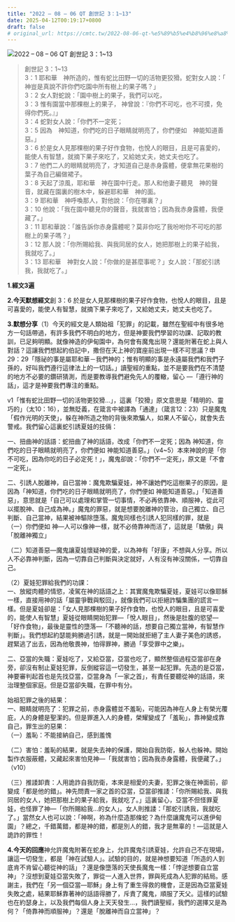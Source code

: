 ```yaml
---
title: "2022 – 08 – 06 QT 創世記 3：1~13"
date: 2025-04-12T00:19:17+0800
draft: false
# original_url: https://cmtc.tw/2022-08-06-qt-%e5%89%b5%e4%b8%96%e8%a8%98-3%ef%bc%9a113
---
```


![2022 – 08 – 06 QT 創世記 3：1~13](/images/qt.jpg  "2022 – 08 – 06 QT 創世記 3：1~13")

> 創世記 3：1~13  
> 3：1 耶和華　神所造的，惟有蛇比田野一切的活物更狡猾。蛇對女人說：「　神豈是真說不許你們吃園中所有樹上的果子嗎？」  
> 3：2 女人對蛇說：「園中樹上的果子，我們可以吃，  
> 3：3 惟有園當中那棵樹上的果子， 神曾說：『你們不可吃，也不可摸，免得你們死。』」  
> 3：4 蛇對女人說：「你們不一定死；  
> 3：5 因為　神知道，你們吃的日子眼睛就明亮了，你們便如　神能知道善惡。」  
> 3：6 於是女人見那棵樹的果子好作食物，也悅人的眼目，且是可喜愛的，能使人有智慧，就摘下果子來吃了，又給她丈夫，她丈夫也吃了。  
> 3：7 他們二人的眼睛就明亮了，才知道自己是赤身露體，便拿無花果樹的葉子為自己編做裙子。  
> 3：8 天起了涼風，耶和華　神在園中行走。那人和他妻子聽見　神的聲音，就藏在園裏的樹木中，躲避耶和華　神的面。  
> 3：9 耶和華　神呼喚那人，對他說：「你在哪裏？」  
> 3：10 他說：「我在園中聽見你的聲音，我就害怕；因為我赤身露體，我便藏了。」  
> 3：11 耶和華說：「誰告訴你赤身露體呢？莫非你吃了我吩咐你不可吃的那樹上的果子嗎？」  
> 3：12 那人說：「你所賜給我、與我同居的女人，她把那樹上的果子給我，我就吃了。」  
> 3：13 耶和華　神對女人說：「你做的是甚麼事呢？」女人說：「那蛇引誘我，我就吃了。」

**1.經文3遍**

**2.今天默想經文**創 3：6 於是女人見那棵樹的果子好作食物，也悅人的眼目，且是可喜愛的，能使人有智慧，就摘下果子來吃了，又給她丈夫，她丈夫也吃了。

**3.默想分享**（1）今天的經文是人類始祖「犯罪」的記載，雖然在聖經中有很多地方一句話帶過，有許多我們不明白的地方，但是神要我們學習的功課、記取的教訓，已足夠明顯。就像神造的伊甸園中，為何會有魔鬼出現？還能附著在蛇上與人對話？這讓我們想起約伯記中，撒但在天上神的寶座前出現一樣不可思議？申29：29「隱祕的事是屬耶和華－我們神的；惟有明顯的事是永遠屬我們和我們子孫的，好叫我們遵行這律法上的一切話。」讀聖經的重點，並不是要我們在不清楚的地方不必要的鑽研猜測，而是要教導我們避免先人的覆轍，留心 —「遵行神的話」，這才是神要我們專注的重點。

v1「惟有蛇比田野一切的活物更狡猾…」，這裏「狡猾」原文意思是「精明的、靈巧的」（太10：16），並無貶義，在箴言中被譯為「通達」（箴言12：23）只是魔鬼「假作光明的天使」，躲在神所造之物的背後來欺騙人，如果人不留心，就會失去警戒。我們留心這裏蛇引誘夏娃的技倆：

一、扭曲神的話語：蛇扭曲了神的話語，改成「你們不一定死；因為 神知道，你們吃的日子眼睛就明亮了，你們便如 神能知道善惡。」（v4~5）本來神說的是「你不可吃，因為你吃的日子必定死！」，魔鬼卻說：「你們不一定死」，原文是「不會一定死」。

二、引誘人脫離神，自已當神：魔鬼欺騙夏娃，神不讓她們吃這樹果子的原因，是因為「神知道，你們吃的日子眼睛就明亮了，你們便如 神能知道善惡。」「知道善惡」，意思就是「自己可以處理和掌管一切事情，不必再依靠神、順服神，從此可以擺脫神、自己成為神。」魔鬼的罪惡，就是想要脫離神的管治，自己獨立、自己判斷、自己當神，結果被神驅除墮落。魔鬼同樣也引誘人犯同樣的罪，就是  
（一）你們便如 神—人可以像神一樣，就不必倚靠神而活了，這就是「驕傲」與「脫離神獨立」

（二）知道善惡—魔鬼讓夏娃懷疑神的愛，以為神有「好康」不想與人分享。所以人不必靠神判斷，因為一切靠自己判斷與決定就好，人有沒有神沒關係，一切靠自己。

（2）夏娃犯罪給我們的功課：  
一、放縱肉體的情慾，凌駕在神的話語之上：其實魔鬼欺騙夏娃，夏娃可以像耶穌一樣，直接用神的話「屬靈爭戰與駁回」，就像我們可以拒絕詐騙集團的謊言一樣。但是夏娃卻是：「女人見那棵樹的果子好作食物，也悅人的眼目，且是可喜愛的，能使人有智慧」夏娃從眼睛開始犯罪—「悅人眼目」，然後是肚腹的慾望—「好作食物」，最後是靈性的墮落—「不聽神的話，想要自己獨立當神，有智慧作判斷」。我們想起約瑟能夠勝過引誘，就是一開始就拒絕了主人妻子美色的誘惑，趕緊逃了出去，因為他敬畏神，怕得罪神，勝過「享受罪中之樂」。

二、亞當的失職：夏娃吃了，又給亞當，亞當也吃了，顯然整個過程亞當卻在身旁，卻沒有制止夏娃犯罪，反倒縱容這一切發生，甚至一起犯罪。先造的是亞當，神要審判起首也是先找亞當，亞當身為「一家之首」，有責任要聽從神的話語，來治理整個家庭。但是亞當卻失職，在罪中有分。

始祖犯罪之後的結果：  
一、眼睛就明亮了：犯罪之前，赤身露體並不羞恥，可能因為神在人身上有榮光覆庇，人的身體是聖潔的。但是罪進入人的身體，榮耀變成了「羞恥」，靠神變成靠自己，罪生出的惡果：  
（一）羞恥：不能接納自己，感到羞愧

（二）害怕：羞恥的結果，就是失去神的保護，開始自我防衛，躲人也躲神。開始製作衣服蔽體，又藏起來害怕見神—「我就害怕；因為我赤身露體，我便藏了。」（v10）

（三）推諉卸責：人用詭詐自我防衛，本來是相愛的夫妻，犯罪之後在神面前，卻變成「都是他的錯」。神先問責一家之首的亞當，亞當卻推諉：「你所賜給我、與我同居的女人，她把那樹上的果子給我，我就吃了。」這裏留心，亞當不但怪罪夏娃，也怪罪了神—「你所賜給我…的女人」。女人則推諉：「那蛇引誘我，我就吃了。」當然女人也可以說：「神啊，祢為什麼造那條蛇？為什麼讓魔鬼可以進伊甸園」？總之，千錯萬錯，都是神的錯，都是別人的錯，我才是無辜的！—這就是人詭詐的罪性！

**4.今天的回應**神允許魔鬼附著在蛇身上，允許魔鬼引誘夏娃，允許自己不在現場，讓這一切發生，都是「神在試驗人」。試驗的目的，就是神想要知道「所造的人到底肯不肯留心聽從神的話」？還是像墮落的天使長魔鬼一樣：「悖逆想要自立當神」？沒想到夏娃亞當失敗了，罪從一人進入世界，罪與死成為人犯罪的結局。感謝主，我們在「另一個亞當—耶穌」身上有了重生得救的機會，正是因為亞當夏娃失敗之處，結果耶穌靠著神的話語得勝了，斥責了魔鬼，順服了天父。這樣的試驗也在約瑟身上，以及我們每個人身上天天發生…，我們讀聖經，我們的選擇又是為何？「倚靠神而順服神」？還是「脫離神而自立當神」？